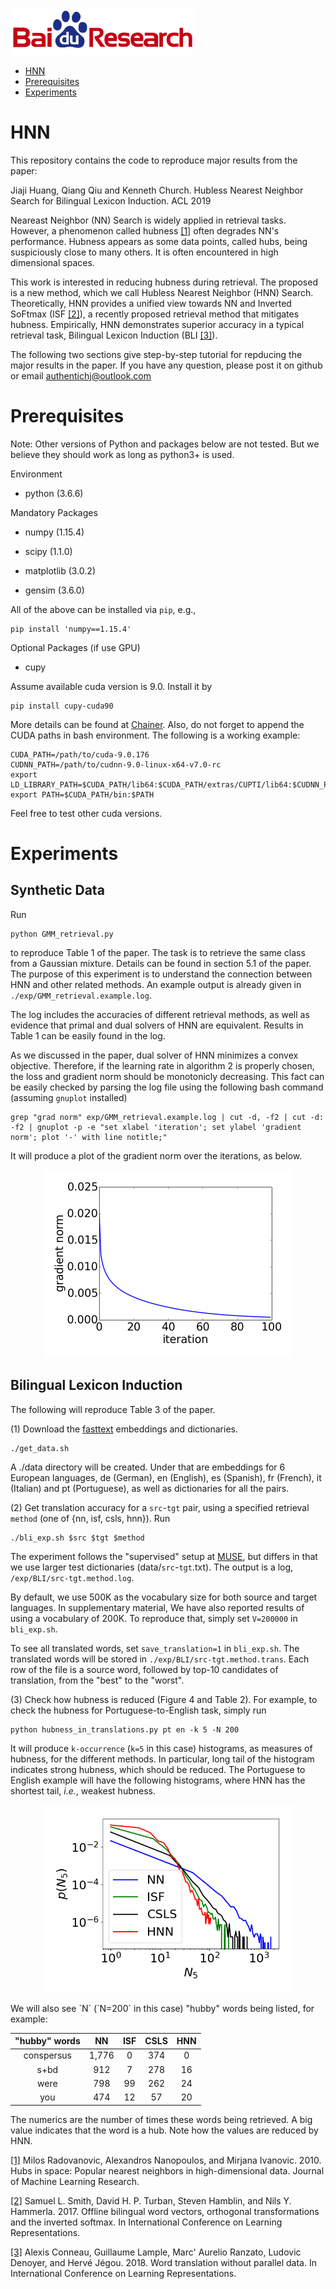 ![Baidu Logo](/doc/baidu-research-logo-small.png)

- [HNN](#HNN)
- [Prerequisites](#Prerequisites)
- [Experiments](#Experiments)

# HNN
This repository contains the code to reproduce major results from the paper:

Jiaji Huang, Qiang Qiu and Kenneth Church. Hubless Nearest Neighbor Search for Bilingual Lexicon Induction. ACL 2019

Neareast Neighbor (NN) Search is widely applied in retrieval tasks. However, a phenomenon called hubness [[1]](http://www.jmlr.org/papers/volume11/radovanovic10a/radovanovic10a.pdf) often degrades NN's performance.
Hubness appears as some data points, called hubs, being suspiciously close to many others. It is often encountered in high dimensional spaces.

This work is interested in reducing hubness during retrieval. The proposed is a new method, which we call Hubless Nearest Neighbor (HNN) Search.
Theoretically, HNN provides a unified view towards NN and Inverted SoFtmax (ISF [[2]](https://arxiv.org/pdf/1702.03859.pdf)), a recently proposed retrieval method that mitigates hubness.
Empirically, HNN demonstrates superior accuracy in a typical retrieval task, Bilingual Lexicon Induction (BLI [[3]](https://arxiv.org/pdf/1710.04087.pdf)).

The following two sections give step-by-step tutorial for repducing the major results in the paper. If you have any question, please post it on github or email authentichj@outlook.com

# Prerequisites
Note: Other versions of Python and packages below are not tested. But we believe they should work as long as python3+ is used.

Environment
* python (3.6.6)

Mandatory Packages
* numpy (1.15.4)

* scipy (1.1.0)

* matplotlib (3.0.2)

* gensim (3.6.0)

All of the above can be installed via `pip`, e.g.,
```
pip install 'numpy==1.15.4'
```

Optional Packages (if use GPU)
* cupy

Assume available cuda version is 9.0. Install it by
```
pip install cupy-cuda90
```
More details can be found at [Chainer](https://cupy.chainer.org/). Also, do not forget to append the CUDA paths in bash environment. The following is a working example:
```
CUDA_PATH=/path/to/cuda-9.0.176
CUDNN_PATH=/path/to/cudnn-9.0-linux-x64-v7.0-rc
export LD_LIBRARY_PATH=$CUDA_PATH/lib64:$CUDA_PATH/extras/CUPTI/lib64:$CUDNN_PATH/lib64:$LD_LIBRARY_PATH
export PATH=$CUDA_PATH/bin:$PATH
```
Feel free to test other cuda versions.

# Experiments
## Synthetic Data
Run
```
python GMM_retrieval.py
```
to reproduce Table 1 of the paper. The task is to retrieve the same class from a Gaussian mixture. Details can be found in section 5.1 of the paper. The purpose of this experiment is to understand the connection between HNN and other related methods. An example output is already given in `./exp/GMM_retrieval.example.log`.

The log includes the accuracies of different retrieval methods, as well as evidence that primal and dual solvers of HNN are equivalent. Results in Table 1 can be easily found in the log.

As we discussed in the paper, dual solver of HNN minimizes a convex objective. Therefore, if the learning rate in algorithm 2 is properly chosen, the loss and gradient norm should be monotonicly decreasing. This fact can be easily checked by parsing the log file using the following bash command (assuming `gnuplot` installed)
```
grep "grad norm" exp/GMM_retrieval.example.log | cut -d, -f2 | cut -d: -f2 | gnuplot -p -e "set xlabel 'iteration'; set ylabel 'gradient norm'; plot '-' with line notitle;"
```
It will produce a plot of the gradient norm over the iterations, as below.
<p align="center">
    <img src="doc/gradient_norm.png" width="400">
</p>

## Bilingual Lexicon Induction
The following will reproduce Table 3 of the paper.

(1) Download the [fasttext](https://fasttext.cc/docs/en/pretrained-vectors.html) embeddings and dictionaries.
```
./get_data.sh
```
A ./data directory will be created. Under that are embeddings for 6 European languages, de (German), en (English), es (Spanish), fr (French), it (Italian) and pt (Portuguese), as well as dictionaries for all the pairs.

(2) Get translation accuracy for a `src`-`tgt` pair, using a specified retrieval `method` (one of {nn, isf, csls, hnn}). Run
```
./bli_exp.sh $src $tgt $method
```
The experiment follows the "supervised" setup at [MUSE](https://github.com/facebookresearch/MUSE), but differs in that we use larger test dictionaries (data/`src`-`tgt`.txt). The output is a log, `/exp/BLI/src-tgt.method.log`. 

By default, we use 500K as the vocabulary size for both source and target languages. In supplementary material, We have also reported results of using a vocabulary of 200K. To reproduce that, simply set `V=200000` in `bli_exp.sh`.

To see all translated words, set `save_translation=1` in `bli_exp.sh`. The translated words will be stored in `./exp/BLI/src-tgt.method.trans`. Each row of the file is a source word, followed by top-10 candidates of translation, from the "best" to the "worst".

(3) Check how hubness is reduced (Figure 4 and Table 2). For example, to check the hubness for Portuguese-to-English task, simply run
```
python hubness_in_translations.py pt en -k 5 -N 200
```
It will produce `k-occurrence` (`k=5` in this case) histograms, as measures of hubness, for the different methods. In particular, long tail of the histogram indicates strong hubness, which should be reduced. The Portuguese to English example will have the following histograms, where HNN has the shortest tail, *i.e.*, weakest hubness.
<p align="center">
    <img src="doc/pt-en.k_occur.png" width="400">
</p>
We will also see `N` (`N=200` in this case) "hubby" words being listed, for example:

| "hubby" words |   NN  | ISF | CSLS | HNN |
|:-------------:|:-----:|:---:|:----:|:---:|
|   conspersus  | 1,776 |   0 |  374 |   0 |
|      s+bd     |   912 |   7 |  278 |  16 |
|      were     |   798 |  99 |  262 |  24 |
|      you      |   474 |  12 |   57 |  20 |

The numerics are the number of times these words being retrieved. A big value indicates that the word is a hub. Note how the values are reduced by HNN.

[[1]](http://www.jmlr.org/papers/volume11/radovanovic10a/radovanovic10a.pdf) Milos Radovanovic, Alexandros Nanopoulos, and Mirjana Ivanovic. 2010. Hubs in space: Popular nearest neighbors in high-dimensional data. Journal of Machine Learning Research.

[[2]](https://arxiv.org/pdf/1702.03859.pdf) Samuel L. Smith, David H. P. Turban, Steven Hamblin, and Nils Y. Hammerla. 2017. Offline bilingual word vectors, orthogonal transformations and the inverted softmax. In International Conference on Learning Representations.

[[3]](https://arxiv.org/pdf/1710.04087.pdf) Alexis Conneau, Guillaume Lample, Marc' Aurelio Ranzato, Ludovic Denoyer, and Hervé Jégou. 2018. Word translation without parallel data. In International Conference on Learning Representations.
